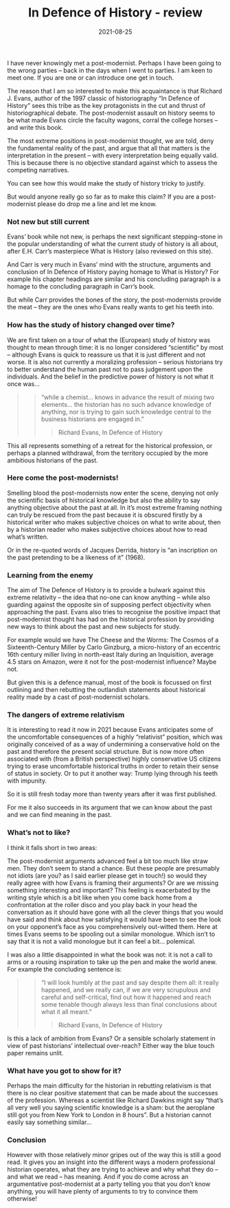 ﻿---
layout: layouts/bookreview.njk

tags:
  - post
  - review

title: In Defence of History - review
review_book_main_title: In Defence of History
review_book_sub_title: 
review_book_author: Richard J. Evans
review_book_author_surname: Evans
review_book_image_url: https://res.cloudinary.com/ds2o5ecdw/image/upload/acovers/1783784598.02._SCL_.jpg
review_book_image_small_url: https://res.cloudinary.com/ds2o5ecdw/image/upload/acovers/1783784598.02._SCM_.jpg
review_publication_date: 1997-09-23
review_publisher: Granta Books
review_pages: 384
review_ISBN13: 978-1783784592
review_book_tags:
  - [Europe]
  - [Late Modern, Contemporary]
  - [Historiography]
  - []
review_podcasts:
  - [https://www.listennotes.com/e/53ccb666cdb547e681563236020b077e, In Our Time History, History and Understanding the Past]
shopping_links:
  - [https://www.amazon.co.uk/Defence-History-Richard-J-Evans/dp/1783784598/, Amazon UK, Amazon UK book link]
  - [https://www.amazon.com/Defence-History-Richard-J-Evans/dp/1783784598/, Amazon US, Amazon US book link]
post_author: Anthony Webb
date: 2021-08-25
review_rating: ★★★★☆
permalink: '/2021/08/26/in-defence-of-history/'
review_summary: '<p>A classic of historiography, In Defence of History gives you an insight into the different ways a modern professional historian operates and what they are trying to achieve.</p><p>And if you come across an argumentative post-modernist at a party, telling you that you don’t know anything, this book will supply you with plenty of arguments to try to convince them otherwise!</p>'
---
I have never knowingly met a post-modernist. Perhaps I have been going to the wrong parties – back in the days when I went to parties. I am keen to meet one. If you are one or can introduce one get in touch.

The reason that I am so interested to make this acquaintance is that Richard J. Evans, author of the 1997 classic of historiography “In Defence of History” sees this tribe as the key protagonists in the cut and thrust of historiographical debate. The post-modernist assault on history seems to be what made Evans circle the faculty wagons, corral the college horses – and write this book.

The most extreme positions in post-modernist thought, we are told, deny the fundamental reality of the past, and argue that all that matters is the interpretation in the present – with every interpretation being equally valid. This is because there is no objective standard against which to assess the competing narratives.

You can see how this would make the study of history tricky to justify.

But would anyone really go so far as to make this claim? If you are a post-modernist please do drop me a line and let me know.

### Not new but still current

Evans’ book while not new, is perhaps the next significant stepping-stone in the popular understanding of what the current study of history is all about, after E.H. Carr’s masterpiece What is History (also reviewed on this site).

And Carr is very much in Evans’ mind with the structure, arguments and conclusion of In Defence of History paying homage to What is History? For example his chapter headings are similar and his concluding paragraph is a homage to the concluding paragraph in Carr’s book.

But while Carr provides the bones of the story, the post-modernists provide the meat – they are the ones who Evans really wants to get his teeth into.

### How has the study of history changed over time?

We are first taken on a tour of what the (European) study of history was thought to mean through time: it is no longer considered “scientific” by most – although Evans is quick to reassure us that it is just different and not worse. It is also not currently a moralizing profession – serious historians try to better understand the human past not to pass judgement upon the individuals. And the belief in the predictive power of history is not what it once was…

>> “while a chemist… knows in advance the result of mixing two elements… the historian has no such advance knowledge of anything, nor is trying to gain such knowledge central to the business historians are engaged in.”
>>
>>> Richard Evans, In Defence of History

This all represents something of a retreat for the historical profession, or perhaps a planned withdrawal, from the territory occupied by the more ambitious historians of the past.

### Here come the post-modernists!

Smelling blood the post-modernists now enter the scene, denying not only the scientific basis of historical knowledge but also the ability to say anything objective about the past at all. In it’s most extreme framing nothing can truly be rescued from the past because it is obscured firstly by a historical writer who makes subjective choices on what to write about, then by a historian reader who makes subjective choices about how to read what’s written.

Or in the re-quoted words of Jacques Derrida, history is “an inscription on the past pretending to be a likeness of it” (1968).

### Learning from the enemy

The aim of The Defence of History is to provide a bulwark against this extreme relativity – the idea that no-one can know anything – while also guarding against the opposite sin of supposing perfect objectivity when approaching the past. Evans also tries to recognise the positive impact that post-modernist thought has had on the historical profession by providing new ways to think about the past and new subjects for study.

For example would we have The Cheese and the Worms: The Cosmos of a Sixteenth-Century Miller by Carlo Ginzburg, a micro-history of an eccentric 16th century miller living in north-east Italy during an Inquisition, average 4.5 stars on Amazon, were it not for the post-modernist influence? Maybe not.

But given this is a defence manual, most of the book is focussed on first outlining and then rebutting the outlandish statements about historical reality made by a cast of post-modernist scholars.

### The dangers of extreme relativism

It is interesting to read it now in 2021 because Evans anticipates some of the uncomfortable consequences of a highly “relativist” position, which was originally conceived of as a way of undermining a conservative hold on the past and therefore the present social structure. But is now more often associated with (from a British perspective) highly conservative US citizens trying to erase uncomfortable historical truths in order to retain their sense of status in society. Or to put it another way: Trump lying through his teeth with impunity.

So it is still fresh today more than twenty years after it was first published.

For me it also succeeds in its argument that we can know about the past and we can find meaning in the past.

### What’s not to like?

I think it falls short in two areas:

The post-modernist arguments advanced feel a bit too much like straw men. They don’t seem to stand a chance. But these people are presumably not idiots (are you? as I said earlier please get in touch!) so would they really agree with how Evans is framing their arguments? Or are we missing something interesting and important? This feeling is exacerbated by the writing style which is a bit like when you come back home from a confrontation at the roller disco and you play back in your head the conversation as it should have gone with all the clever things that you would have said and think about how satisfying it would have been to see the look on your opponent’s face as you comprehensively out-witted them. Here at times Evans seems to be spooling out a similar monologue. Which isn’t to say that it is not a valid monologue but it can feel a bit… polemical.

I was also a little disappointed in what the book was not: it is not a call to arms or a rousing inspiration to take up the pen and make the world anew. For example the concluding sentence is:

>> “I will look humbly at the past and say despite them all: it really happened, and we really can, if we are very scrupulous and careful and self-critical, find out how it happened and reach some tenable though always less than final conclusions about what it all meant.”
>>
>>> Richard Evans, In Defence of History

Is this a lack of ambition from Evans? Or a sensible scholarly statement in view of past historians’ intellectual over-reach? Either way the blue touch paper remains unlit.

### What have you got to show for it?

Perhaps the main difficulty for the historian in rebutting relativism is that there is no clear positive statement that can be made about the successes of the profession. Whereas a scientist like Richard Dawkins might say “that’s all very well you saying scientific knowledge is a sham: but the aeroplane still got you from New York to London in 8 hours”. But a historian cannot easily say something similar…

### Conclusion

However with those relatively minor gripes out of the way this is still a good read. It gives you an insight into the different ways a modern professional historian operates, what they are trying to achieve and why what they do – and what we read – has meaning. And if you do come across an argumentative post-modernist at a party telling you that you don’t know anything, you will have plenty of arguments to try to convince them otherwise!